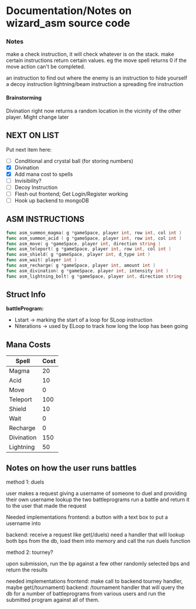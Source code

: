# Documentation/Notes on wizard_asm source code

### Notes

make a check instruction, it will check whatever is on the stack. make certain instructions return certain values. eg the move spell returns 0 if the move action can't be completed.

an instruction to find out where the enemy is
an instruction to hide yourself
a decoy instruction 
lightning/beam instruction
a spreading fire instruction


#### Brainstorming

Divination right now returns a random location in the vicinity of the other player. Might change later

## NEXT ON LIST

Put next item here:
- [ ] Conditional and crystal ball (for storing numbers)
- [x] Divination
- [x] Add mana cost to spells 
- [ ] Invisibility?
- [ ] Decoy Instruction
- [ ] Flesh out frontend; Get Login/Register working
- [ ] Hook up backend to mongoDB

## ASM INSTRUCTIONS

```go
func asm_summon_magma( g *gameSpace, player int, row int, col int ) 
func asm_summon_acid ( g *gameSpace, player int, row int, col int ) 
func asm_move( g *gameSpace, player int, direction string ) 
func asm_teleport( g *gameSpace, player int, row int, col int ) 
func asm_shield( g *gameSpace, player int, d_type int ) 
func asm_wait( player int ) 
func asm_recharge( g *gameSpace, player int, amount int ) 
func asm_divination( g *gameSpace, player int, intensity int ) 
func asm_lightning_bolt( g *gameSpace, player int, direction string
```

## Struct Info


__battleProgram:__
* Lstart -> marking the start of a loop for SLoop instruction
* Niterations -> used by ELoop to track how long the loop has been going


## Mana Costs

| Spell | Cost |
| - | - |
| Magma | 20   |
| Acid   | 10   |
| Move  |  0  |
| Teleport   | 100  |
| Shield   | 10   |
| Wait   |  0  |
| Recharge | 0 | 
| Divination | 150
| Lightning | 50



## Notes on how the user runs battles


method 1: duels

user makes a request giving a username of someone to duel and providing their own username
lookup the two battleprograms run a battle and return it to the user that made the request

Needed implementations
frontend: a button with a text box to put a username into

backend: receive a request like get(/duels)
need a handler that will lookup both bps from the db, load them into memory and call the run duels function



method 2: tourney?

upon submission, run the bp against a few other randomly selected bps and return the results

needed implementations
frontend: make call to backend tourney handler, maybe get(/tournament)
backend: /tournament handler that will query the db for a number of battleprograms from various users and run the submitted program against all of them.
